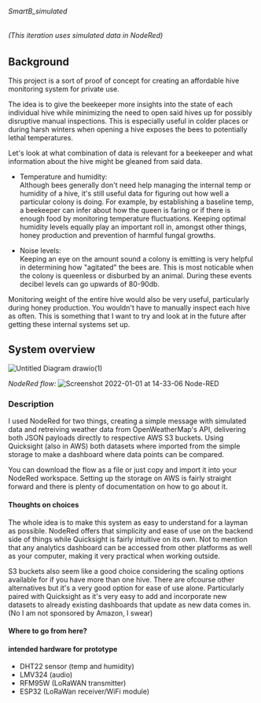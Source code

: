 ###### *SmartB_simulated*
###### *(This iteration uses simulated data in NodeRed)*

## Background

This project is a sort of proof of concept for creating an affordable hive monitoring system for private use.

The idea is to give the beekeeper more insights into the state of each individual hive while minimizing the need to open said hives up for possibly disruptive manual inspections. This is especially useful in colder places or during harsh winters when opening a hive exposes the bees to potentially lethal temperatures. 

Let's look at what combination of data is relevant for a beekeeper and what information about the hive might be gleaned from said data. 

- Temperature and humidity:  
  Although bees generally don't need help managing the internal temp or humidity of a hive, it's still useful data for figuring out how well a particular colony is     doing. For example, by establishing a baseline temp, a beekeeper can infer about how the queen is faring or if there is enough food by monitoring temperature         fluctuations. Keeping optimal humidity levels equally play an important roll in, amongst other things, honey production and prevention of harmful fungal growths. 
  
- Noise levels:   
  Keeping an eye on the amount sound a colony is emitting is very helpful in determining how "agitated" the bees are. This is most noticable when the colony is         queenless or disburbed by an animal. During these events decibel levels can go upwards of 80-90db. 
  
Monitoring weight of the entire hive would also be very useful, particularly during honey production. You wouldn't have to manually inspect each hive as often. This   is something that I want to try and look at in the future after getting these internal systems set up.
   
## System overview 


![Untitled Diagram drawio(1)](https://user-images.githubusercontent.com/70702026/147887574-a8469d3a-e7fa-4253-92b5-361ceb5809f0.png)

*NodeRed flow:*
![Screenshot 2022-01-01 at 14-33-06 Node-RED](https://user-images.githubusercontent.com/70702026/147887589-47143b46-885a-4f55-a25c-c6869e3e806e.png)


### Description
I used NodeRed for two things, creating a simple message with simulated data and retreiving weather data from OpenWeatherMap's API, delivering both JSON payloads directly to respective AWS S3 buckets. Using Quicksight (also in AWS) both datasets where imported from the simple storage to make a dashboard where data points can be compared. 

You can download the flow as a file or just copy and import it into your NodeRed workspace. Setting up the storage on AWS is fairly straight forward and there is plenty of documentation on how to go about it. 

#### Thoughts on choices 
The whole idea is to make this system as easy to understand for a layman as possible. NodeRed offers that simplicity and ease of use on the backend side of things while Quicksight is fairly intuitive on its own. Not to mention that any analytics dashboard can be accessed from other platforms as well as your computer, making it very practical when working outside. 

S3 buckets also seem like a good choice considering the scaling options available for if you have more than one hive. There are ofcourse other alternatives but it's a very good option for ease of use alone. Particularly paired with Quicksight as it's very easy to add and incorporate new datasets to already existing dashboards that update as new data comes in. 
(No I am not sponsored by Amazon, I swear)

#### Where to go from here? 

#### intended hardware for prototype
- DHT22 sensor (temp and humidity)
- LMV324 (audio)
- RFM95W (LoRaWAN transmitter)
- ESP32 (LoRaWan receiver/WiFi module)

### 
